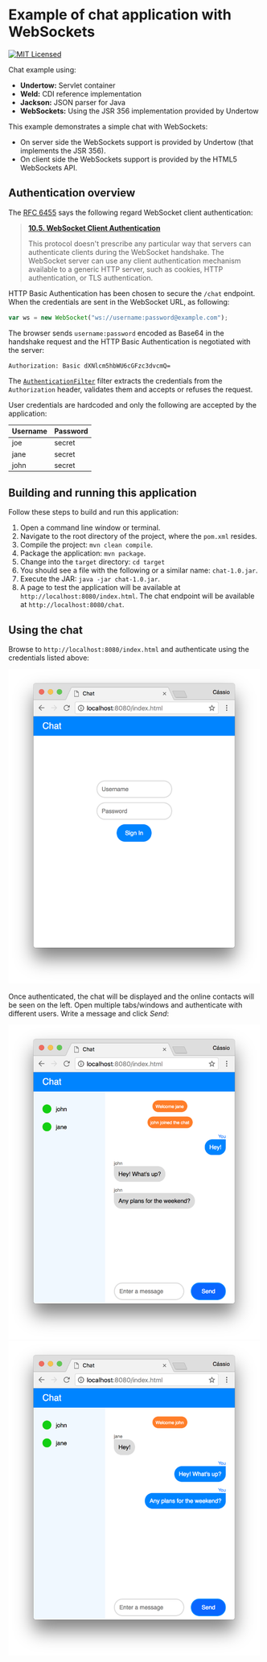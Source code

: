 # Example of chat application with WebSockets

[![MIT Licensed](https://img.shields.io/badge/license-MIT-blue.svg)](https://raw.githubusercontent.com/cassiomolin/chat/master/LICENSE.txt)

Chat example using:

- **Undertow:** Servlet container
- **Weld:** CDI reference implementation
- **Jackson:** JSON parser for Java
- **WebSockets:** Using the JSR 356 implementation provided by Undertow

This example demonstrates a simple chat with WebSockets:

- On server side the WebSockets support is provided by Undertow (that implements the JSR 356).
- On client side the WebSockets support is provided by the HTML5 WebSockets API.

## Authentication overview

The [RFC 6455][] says the following regard WebSocket client authentication:

> [**10.5.  WebSocket Client Authentication**][RFC 6455 10.5]
>
>   This protocol doesn't prescribe any particular way that servers can
>   authenticate clients during the WebSocket handshake.  The WebSocket
>   server can use any client authentication mechanism available to a
>   generic HTTP server, such as cookies, HTTP authentication, or TLS
>   authentication.

HTTP Basic Authentication has been chosen to secure the `/chat` endpoint. When the credentials are sent in the WebSocket URL, as following:

```javascript
var ws = new WebSocket("ws://username:password@example.com"); 
```

The browser sends `username:password` encoded as Base64 in the handshake request and the HTTP Basic Authentication is negotiated with the server:

```
Authorization: Basic dXNlcm5hbWU6cGFzc3dvcmQ=
```

The [`AuthenticationFilter`](src/main/java/com/cassiomolin/example/chat/security/AuthenticationFilter.java) filter extracts the credentials from the `Authorization` header, validates them and accepts or refuses the request.

User credentials are hardcoded and only the following are accepted by the application:

 Username | Password 
--------- |----------
 joe      | secret 
 jane     | secret 
 john     | secret 

## Building and running this application

Follow these steps to build and run this application:

1. Open a command line window or terminal.
1. Navigate to the root directory of the project, where the `pom.xml` resides.
1. Compile the project: `mvn clean compile`.
1. Package the application: `mvn package`.
1. Change into the `target` directory: `cd target`
1. You should see a file with the following or a similar name: `chat-1.0.jar`.
1. Execute the JAR: `java -jar chat-1.0.jar`.
1. A page to test the application will be available at `http://localhost:8080/index.html`. The chat endpoint will be available at `http://localhost:8080/chat`.

## Using the chat

Browse to `http://localhost:8080/index.html` and authenticate using the credentials listed above:

<img src="src/main/doc/screenshot-01.png" width="500">

Once authenticated, the chat will be displayed and the online contacts will be seen on the left. Open multiple tabs/windows and authenticate with different users. Write a message and click _Send_:

<img src="src/main/doc/screenshot-03.png" width="500">
<img src="src/main/doc/screenshot-04.png" width="500">

[RFC 6455]: https://tools.ietf.org/html/rfc6455
[RFC 6455 10.5]: https://tools.ietf.org/html/rfc6455#section-10.5
